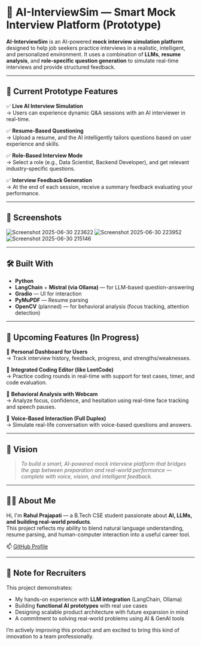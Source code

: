 # 🎤 AI-InterviewSim — Smart Mock Interview Platform (Prototype)

**AI-InterviewSim** is an AI-powered **mock interview simulation platform** designed to help job seekers practice interviews in a realistic, intelligent, and personalized environment. It uses a combination of **LLMs**, **resume analysis**, and **role-specific question generation** to simulate real-time interviews and provide structured feedback.

---

## 🚀 Current Prototype Features

✅ **Live AI Interview Simulation**  
→ Users can experience dynamic Q&A sessions with an AI interviewer in real-time.

✅ **Resume-Based Questioning**  
→ Upload a resume, and the AI intelligently tailors questions based on user experience and skills.

✅ **Role-Based Interview Mode**  
→ Select a role (e.g., Data Scientist, Backend Developer), and get relevant industry-specific questions.

✅ **Interview Feedback Generation**  
→ At the end of each session, receive a summary feedback evaluating your performance.

---

## 📸 Screenshots

![Screenshot 2025-06-30 223622](https://github.com/user-attachments/assets/33026ed1-c57c-42c6-98a7-9a53486b2693)
![Screenshot 2025-06-30 223952](https://github.com/user-attachments/assets/eb669a01-3883-4577-82af-f19dd4650463)
![Screenshot 2025-06-30 215146](https://github.com/user-attachments/assets/932cff1e-a949-407f-a2ff-a04ca5afe9ff)




---

## 🛠️ Built With

- **Python**
- **LangChain** + **Mistral (via Ollama)** — for LLM-based question-answering
- **Gradio** — UI for interaction
- **PyMuPDF** — Resume parsing
- **OpenCV** (planned) — for behavioral analysis (focus tracking, attention detection)


---

## 🔮 Upcoming Features (In Progress)

🚧 **Personal Dashboard for Users**  
→ Track interview history, feedback, progress, and strengths/weaknesses.

🚧 **Integrated Coding Editor (like LeetCode)**  
→ Practice coding rounds in real-time with support for test cases, timer, and code evaluation.

🚧 **Behavioral Analysis with Webcam**  
→ Analyze focus, confidence, and hesitation using real-time face tracking and speech pauses.

🚧 **Voice-Based Interaction (Full Duplex)**  
→ Simulate real-life conversation with voice-based questions and answers.

---

## 🎯 Vision

> *To build a smart, AI-powered mock interview platform that bridges the gap between preparation and real-world performance — complete with voice, vision, and intelligent feedback.*

---

## 👨‍💻 About Me

Hi, I'm **Rahul Prajapati** — a B.Tech CSE student passionate about **AI, LLMs, and building real-world products**.  
This project reflects my ability to blend natural language understanding, resume parsing, and human-computer interaction into a useful career tool.

📫 [GitHub Profile](https://github.com/rahulprajapati08)

---

## 💼 Note for Recruiters

This project demonstrates:
- My hands-on experience with **LLM integration** (LangChain, Ollama)
- Building **functional AI prototypes** with real use cases
- Designing scalable product architecture with future expansion in mind
- A commitment to solving real-world problems using AI & GenAI tools

I’m actively improving this product and am excited to bring this kind of innovation to a team professionally.


